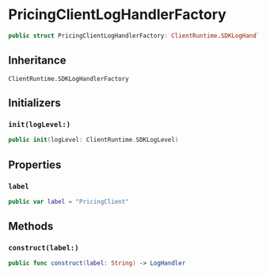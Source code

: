 # PricingClientLogHandlerFactory

``` swift
public struct PricingClientLogHandlerFactory: ClientRuntime.SDKLogHandlerFactory 
```

## Inheritance

`ClientRuntime.SDKLogHandlerFactory`

## Initializers

### `init(logLevel:)`

``` swift
public init(logLevel: ClientRuntime.SDKLogLevel) 
```

## Properties

### `label`

``` swift
public var label = "PricingClient"
```

## Methods

### `construct(label:)`

``` swift
public func construct(label: String) -> LogHandler 
```
